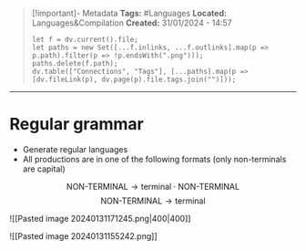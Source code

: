 > [!important]- Metadata
> **Tags:** #Languages 
> **Located:** Languages&Compilation
> **Created:** 31/01/2024 - 14:57
> ```dataviewjs
> let f = dv.current().file;
> let paths = new Set([...f.inlinks, ...f.outlinks].map(p => p.path).filter(p => !p.endsWith(".png")));
> paths.delete(f.path);
> dv.table(["Connections", "Tags"], [...paths].map(p => [dv.fileLink(p), dv.page(p).file.tags.join("")]));
> ```

___
# Regular grammar
- Generate regular languages
- All productions are in one of the following formats (only non-terminals are capital)

$$\text{NON-TERMINAL}\to \text{terminal}\cdot \text{NON-TERMINAL}$$
$$\text{NON-TERMINAL}\to \text{terminal}$$

![[Pasted image 20240131171245.png|400|400]]





![[Pasted image 20240131155242.png]]